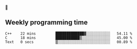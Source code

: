 🐸

## Weekly programming time
<!--START_SECTION:waka-->

```text
C++    22 mins         █████████████▓░░░░░░░░░░░   54.11 %
C      18 mins         ███████████▒░░░░░░░░░░░░░   45.00 %
Text   0 secs          ▒░░░░░░░░░░░░░░░░░░░░░░░░   00.89 %
```

<!--END_SECTION:waka-->
